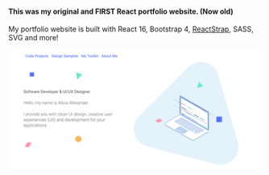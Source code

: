 

<h4>This was my original and FIRST React portfolio website. (Now old)</h4>

<p>My portfolio website is built with React 16, Bootstrap 4, <a href="https://reactstrap.github.io/" target="_blank">ReactStrap</a>, SASS, SVG and more!</p>

<img src="src/img/pheader.gif" alt="Portfolio banner header">

